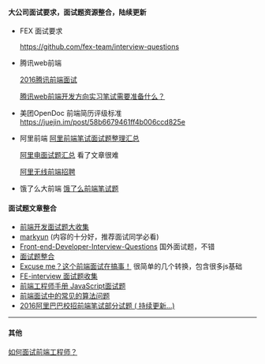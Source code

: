 #### 大公司面试要求，面试题资源整合，陆续更新

- FEX 面试要求

	https://github.com/fex-team/interview-questions

- 腾讯web前端

	[2016腾讯前端面试](http://www.jianshu.com/p/3aaad82fc3a1)
	
	[腾讯web前端开发方向实习笔试需要准备什么？](https://www.zhihu.com/question/20966351/answer/24401878)

- 美团OpenDoc 前端简历评级标准 https://juejin.im/post/58b6679461ff4b006ccd825e

- 阿里前端
	[阿里前端笔试面试题整理汇总](http://www.100mian.com/mianshi/qianduankaifa/49161.html)

	[阿里电面试题汇总](http://www.deanwangpro.com/2017/01/31/ali-interview/) 看了文章很难

	[阿里无线前端招聘](http://weibo.com/p/1001603741249222874725)

- 饿了么大前端
	[饿了么前端笔试题](http://www.tony77.com/archives/464.html)


#### 面试题文章整合

- [前端开发面试题大收集](https://github.com/paddingme/Front-end-Web-Development-Interview-Question)
- [markyun](https://github.com/markyun/My-blog/tree/master/Front-end-Developer-Questions) (内容的十分好，推荐面试同学必看)
- [Front-end-Developer-Interview-Questions](https://github.com/h5bp/Front-end-Developer-Interview-Questions#contributors) 国外面试题，不错
- [面试题整合](http://blog.csdn.net/kongjiea/article/details/46341575?spm=5176.100239.blogcont5993.154.dE7xze)
- [Excuse me？这个前端面试在搞事！](https://zhuanlan.zhihu.com/p/25407758) 很简单的几个转换，包含很多js基础
- [FE-interview 面试题收集](https://github.com/qiu-deqing/FE-interview)
- [前端工程师手册 JavaScript面试题](https://leohxj.gitbooks.io/front-end-database/interview/interview-exercises-with-JavaScript.html)
- [前端面试中的常见的算法问题](http://www.jackpu.com/qian-duan-mian-shi-zhong-de-chang-jian-de-suan-fa-wen-ti/)
- [2016阿里巴巴校招前端笔试部分试题 ( 持续更新...)](https://segmentfault.com/a/1190000002638818)


---


#### 其他
[如何面试前端工程师？](https://www.zhihu.com/question/19568008)
